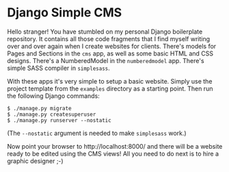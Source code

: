 Django Simple CMS
=================

Hello stranger! You have stumbled on my personal Django boilerplate
repository. It contains all those code fragments that I find myself
writing over and over again when I create websites for clients.
There's models for Pages and Sections in the `cms` app, as well as
some basic HTML and CSS designs. There's a NumberedModel in the
`numberedmodel` app. There's simple SASS compiler in `simplesass`.

With these apps it's very simple to setup a basic website. Simply use
the project template from the `examples` directory as a starting
point. Then run the following Django commands:

    $ ./manage.py migrate
    $ ./manage.py createsuperuser
    $ ./manage.py runserver --nostatic

(The `--nostatic` argument is needed to make `simplesass` work.)

Now point your browser to http://localhost:8000/ and there will be a
website ready to be edited using the CMS views! All you need to do
next is to hire a graphic designer ;-)
